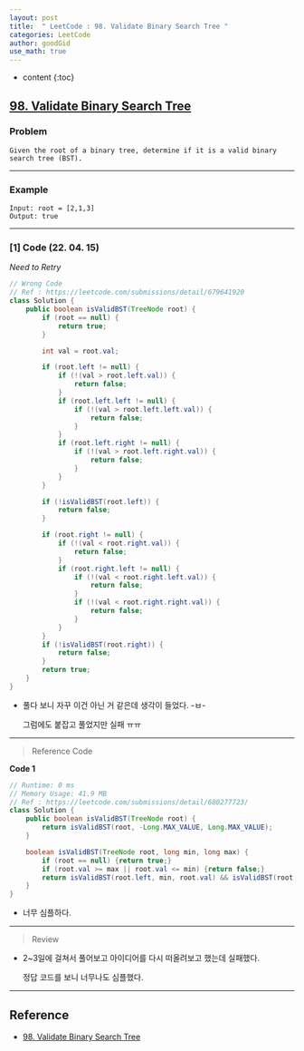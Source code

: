 ```yaml
---
layout: post
title:  " LeetCode : 98. Validate Binary Search Tree "
categories: LeetCode
author: goodGid
use_math: true
---
```

* content
{:toc}

## [98. Validate Binary Search Tree](https://leetcode.com/problems/validate-binary-search-tree)

### Problem

```
Given the root of a binary tree, determine if it is a valid binary search tree (BST).
```


---

### Example

```
Input: root = [2,1,3]
Output: true
```

---

### [1] Code (22. 04. 15)

*Need to Retry*

``` java
// Wrong Code
// Ref : https://leetcode.com/submissions/detail/679641920
class Solution {
    public boolean isValidBST(TreeNode root) {
        if (root == null) {
            return true;
        }

        int val = root.val;

        if (root.left != null) {
            if (!(val > root.left.val)) {
                return false;
            }
            if (root.left.left != null) {
                if (!(val > root.left.left.val)) {
                    return false;
                }
            }
            if (root.left.right != null) {
                if (!(val > root.left.right.val)) {
                    return false;
                }
            }
        }

        if (!isValidBST(root.left)) {
            return false;
        }

        if (root.right != null) {
            if (!(val < root.right.val)) {
                return false;
            }
            if (root.right.left != null) {
                if (!(val < root.right.left.val)) {
                    return false;
                }
                if (!(val < root.right.right.val)) {
                    return false;
                }
            }
        }
        if (!isValidBST(root.right)) {
            return false;
        }
        return true;
    }
}
```

* 풀다 보니 자꾸 이건 아닌 거 같은데 생각이 들었다. -ㅂ-

  그럼에도 붙잡고 풀었지만 실패 ㅠㅠ

---

> Reference Code

**Code 1**

``` java
// Runtime: 0 ms
// Memory Usage: 41.9 MB
// Ref : https://leetcode.com/submissions/detail/680277723/
class Solution {
    public boolean isValidBST(TreeNode root) {
        return isValidBST(root, -Long.MAX_VALUE, Long.MAX_VALUE);
    }

    boolean isValidBST(TreeNode root, long min, long max) {
        if (root == null) {return true;}
        if (root.val >= max || root.val <= min) {return false;}
        return isValidBST(root.left, min, root.val) && isValidBST(root.right, root.val, max);
    }
}
```

* 너무 심플하다.

---

> Review

* 2~3일에 걸쳐서 풀어보고 아이디어를 다시 떠올려보고 했는데 실패했다.

  정답 코드를 보니 너무나도 심플했다.

---

## Reference

* [98. Validate Binary Search Tree](https://leetcode.com/problems/validate-binary-search-tree)